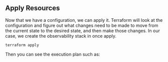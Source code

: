 ## Apply Resources

Now that we have a configuration, we can apply it. Terraform will look at the configuration and figure out what changes need to be made to move from the current state to the desired state, and then make those changes. In our case, we create the observability stack in once apply.

```shell
terraform apply
```

Then you can see the execution plan such as:

```shell

```
